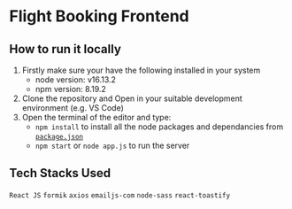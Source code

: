 # Flight Booking Frontend

## How to run it locally

1. Firstly make sure your have the following installed in your system
   - node version: v16.13.2
   - npm version: 8.19.2
2. Clone the repository and Open in your suitable development environment (e.g. VS Code)
3. Open the terminal of the editor and type:
   - `npm install` to install all the node packages and dependancies from [`package.json`](/package.json)
   - `npm start` or `node app.js` to run the server

## Tech Stacks Used

`React JS` `formik` `axios` `emailjs-com` `node-sass` `react-toastify`
